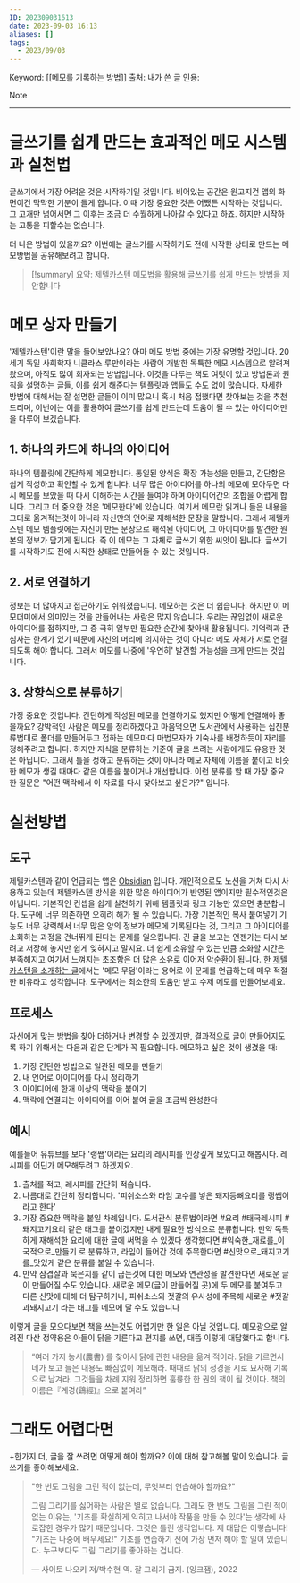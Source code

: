 ```yaml
---
ID: 202309031613
date: 2023-09-03 16:13
aliases: []
tags:
  - 2023/09/03
---
```

Keyword: [[메모를 기록하는 방법]]
출처: 내가 쓴 글
인용: <!--저자. 제목. (출판), 연도. p페이지## -->

 > [!NOTE] 
 
---

# 글쓰기를 쉽게 만드는 효과적인 메모 시스템과 실천법
글쓰기에서 가장 어려운 것은 시작하기일 것입니다. 비어있는 공간은 원고지건 앱의 화면이건 막막한 기분이 들게 합니다. 이때 가장 중요한 것은 어쨌든 시작하는 것입니다. 그 고개만 넘어서면 그 이후는 조금 더 수월하게 나아갈 수 있다고 하죠. 하지만 시작하는 고통을 피할수는 없습니다.

더 나은 방법이 있을까요? 이번에는 글쓰기를 시작하기도 전에 시작한 상태로 만드는 메모방법을 공유해보려고 합니다.

>[!summary] 요약: 제텔카스텐 메모법을 활용해 글쓰기를 쉽게 만드는 방법을 제안합니다

# 메모 상자 만들기
'제텔카스텐'이란 말을 들어보았나요? 아마 메모 방법 중에는 가장 유명할 것입니다. 20세기 독일 사회학자 니클라스 루만이라는 사람이 개발한 독특한 메모 시스템으로 알려져 왔으며, 아직도 많이 회자되는 방법입니다. 이것을 다루는 책도 여럿이 있고 방법론과 원칙을 설명하는 글들, 이를 쉽게 해준다는 템플릿과 앱들도 수도 없이 많습니다. 
자세한 방법에 대해서는 잘 설명한 글들이 이미 많으니 혹시 처음 접했다면 찾아보는 것을 추천드리며, 이번에는 이를 활용하여 글쓰기를 쉽게 만드는데 도움이 될 수 있는 아이디어만을 다루어 보겠습니다.

## 1. 하나의 카드에 하나의 아이디어
하나의 템플릿에 간단하게 메모합니다. 통일된 양식은 확장 가능성을 만들고, 간단함은 쉽게 작성하고 확인할 수 있게 합니다. 너무 많은 아이디어를 하나의 메모에 모아두면 다시 메모를 보았을 때 다시 이해하는 시간을 들여야 하며 아이디어간의 조합을 어렵게 합니다. 
그리고 더 중요한 것은 '메모한다'에 있습니다. 여기서 메모란 읽거나 들은 내용을 그대로 옮겨적는것이 아니라 자신만의 언어로 재해석한 문장을 말합니다. 그래서 제텔카스텐 메모 템플릿에는 자신이 만든 문장으로 해석된 아이디어, 그 아이디어를 발견한 원본의 정보가 담기게 됩니다. 즉 이 메모는 그 자체로 글쓰기 위한 씨앗이 됩니다. 글쓰기를 시작하기도 전에 시작한 상태로 만들어둘 수 있는 것입니다.
## 2. 서로 연결하기
정보는 더 많아지고 접근하기도 쉬워졌습니다. 메모하는 것은 더 쉽습니다. 하지만 이 메모더미에서 의미있는 것을 만들어내는 사람은 많지 않습니다. 우리는 끊임없이 새로운 아이디어를 접하지만, 그 중 극히 일부만 필요한 순간에 찾아내 활용됩니다. 기억력과 관심사는 한계가 있기 때문에 자신의 머리에 의지하는 것이 아니라 메모 자체가 서로 연결되도록 해야 합니다. 그래서 메모를 나중에 '우연히' 발견할 가능성을 크게 만드는 것입니다.
## 3. 상향식으로 분류하기
가장 중요한 것입니다. 간단하게 작성된 메모를 연결하기로 했지만 어떻게 연결해야 좋을까요? 강박적인 사람은 메모를 정리하겠다고 마음먹으면 도서관에서 사용하는 십진분류법대로 폴더를 만들어두고 접하는 메모마다 마법모자가 기숙사를 배정하듯이 자리를 정해주려고 합니다. 하지만 지식을 분류하는 기준이 글을 쓰려는 사람에게도 유용한 것은 아닙니다. 그래서 틀을 정하고 분류하는 것이 아니라 메모 자체에 이름을 붙이고 비슷한 메모가 생길 때마다 같은 이름을 붙이거나 개선합니다. 이런 분류를 할 때 가장 중요한 질문은 "어떤 맥락에서 이 자료를 다시 찾아보고 싶은가?" 입니다.
# 실천방법
## 도구
제텔카스텐과 같이 언급되는 앱은 [Obsidian](https://obsidian.md) 입니다. 개인적으로도 노션을 거쳐 다시 사용하고 있는데 제텔카스텐 방식을 위한 많은 아이디어가 반영된 앱이지만 필수적인것은 아닙니다. 기본적인 컨셉을 쉽게 실천하기 위해 템플릿과 링크 기능만 있으면 충분합니다.
도구에 너무 의존하면 오히려 해가 될 수 있습니다. 가장 기본적인 복사 붙여넣기 기능도 너무 강력해서 너무 많은 양의 정보가 메모에 기록된다는 것, 그리고 그 아이디어를 소화하는 과정을 건너뛰게 된다는 문제를 일으킵니다. 긴 글을 보고는 언젠가는 다시 보려고 저장해 놓지만 쉽게 잊혀지고 말지요. 더 쉽게 소유할 수 있는 만큼 소화할 시간은 부족해지고 여기서 느껴지는 초조함은 더 많은 소유로 이어저 악순환이 됩니다. 한 [제텔카스텐을 소개하는 글](https://myeongjae.kim/blog/2022/01/20/writing-an-article-of-writing-zettelkasten-tutorial-by-zettelkasten)에서는 '메모 무덤'이라는 용어로 이 문제를 언급하는데 매우 적절한 비유라고 생각합니다. 
도구에서는 최소한의 도움만 받고 수제 메모를 만들어보세요.

## 프로세스
자신에게 맞는 방법을 찾아 더하거나 변경할 수 있겠지만, 결과적으로 글이 만들어지도록 하기 위해서는 다음과 같은 단계가 꼭 필요합니다.
메모하고 싶은 것이 생겼을 때:
1. 가장 간단한 방법으로 일관된 메모를 만들기
2. 내 언어로 아이디어를 다시 정리하기
3. 아이디어에 한개 이상의 맥락을 붙이기
4. 맥락에 연결되는 아이디어를 이어 붙여 글을 조금씩 완성한다

## 예시
예를들어 유튜브를 보다 '랭쌥'이라는 요리의 레시피를 인상깊게 보았다고 해봅시다. 레시피를 어딘가 메모해두려고 하겠지요. 
1. 출처를 적고, 레시피를 간단히 적습니다.
2. 나름대로 간단히 정리합니다. '피쉬소스와 라임 고수를 넣은 돼지등뼈요리를 랭쌥이라고 한다'
3. 가장 중요한 맥락을 붙일 차례입니다. 도서관식 분류법이라면 #요리 #태국레시피 #돼지고기요리 같은 태그를 붙이겠지만 내게 필요한 방식으로 분류합니다. 만약 독특하게 재해석한 요리에 대한 글에 써먹을 수 있겠다 생각했다면 #익숙한_재료를_이국적으로_만들기 로 분류하고, 라임이 들어간 것에 주목한다면 #신맛으로_돼지고기를_맛있게 같은 분류를 붙일 수 있습니다. 
4. 만약 삼겹살과 묵은지를 같이 굽는것에 대한 메모와 연관성을 발견한다면 새로운 글이 만들어질 수도 있습니다. 새로운 메모(글이 만들어질 곳)에 두 메모를 붙여두고 다른 신맛에 대해 더 탐구하거나, 피쉬소스와 젓갈의 유사성에 주목해 새로운 #젓갈과돼지고기 라는 태그를 메모에 달 수도 있습니다

이렇게 글을 모으다보면 책을 쓰는것도 어렵기만 한 일은 아닐 것입니다. 메모광으로 알려진 다산 정약용은 아들이 닭을 기른다고 편지를 쓰면, 대뜸 이렇게 대답했다고 합니다.
> “여러 가지 농서(農書) 를 찾아서 닭에 관한 내용을 옮겨 적어라. 닭을 기르면서 네가 보고 들은 내용도 빠짐없이 메모해라. 때때로 닭의 정경을 시로 묘사해 기록으로 남겨라. 그것들을 차례 지워 정리하면 훌륭한 한 권의 책이 될 것이다. 책의 이름은『계경(鷄經)』으로 붙여라”

# 그래도 어렵다면
+한가지 더, 글을 잘 쓰려면 어떻게 해야 할까요? 이에 대해 참고해볼 말이 있습니다. 글쓰기를 좋아해보세요.

> "한 번도 그림을 그린 적이 없는데, 무엇부터 연습해야 할까요?"
> 
> 그림 그리기를 싫어하는 사람은 별로 없습니다. 그래도 한 번도 그림을 그린 적이 없는 이유는, '기초를 확실하게 익히고 나서야 작품을 만들 수 있다'는 생각에 사로잡힌 경우가 많기 때문입니다. 그것은 틀린 생각입니다.
> 제 대답은 이렇습니다! "기초는 나중에 배우세요!"
> 기초를 연습하기 전에 가장 먼저 해야 할 일이 있습니다.
> 누구보다도 그림 그리기를 좋아하는 겁니다.
> 
> — 사이토 나오키 저/박수현 역. 잘 그리기 금지. (잉크잼), 2022
